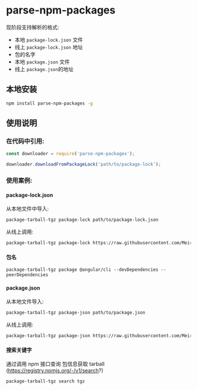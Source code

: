 # parse-npm-packages

现阶段支持解析的格式:

- 本地 `package-lock.json` 文件
- 线上 `package-lock.json` 地址
- 包的名字
- 本地 `package.json` 文件
- 线上 `package.json`的地址

## 本地安装

```bash
npm install parse-npm-packages -g
```

## 使用说明

### 在代码中引用:

```js
const downloader = require('parse-npm-packages');

downloader.downloadFromPackageLock('path/to/package-lock');
```

### 使用案例:

#### package-lock.json

从本地文件中导入:

```bash
package-tarball-tgz package-lock path/to/package-lock.json
```

从线上调用:

```bash
package-tarball-tgz package-lock https://raw.githubusercontent.com/Meir017/node-tgz-downloader/master/package-lock.json
```

#### 包名

```base
package-tarball-tgz package @angular/cli --devDependencies --peerDependencies
```

#### package.json

从本地文件导入:

```bash
package-tarball-tgz package-json path/to/package.json
```

从线上调用:

```bash
package-tarball-tgz package-json https://raw.githubusercontent.com/Meir017/node-tgz-downloader/master/package.json
```

#### 搜索关键字

通过调用 npm 接口查询 包信息获取 tarball (https://registry.npmjs.org/-/v1/search?)

```base
package-tarball-tgz search tgz
```

[npm-image]: https://img.shields.io/npm/v/node-tgz-downloader.svg
[npm-url]: https://npmjs.org/package/node-tgz-downloader
[downloads-image]: https://img.shields.io/npm/dm/node-tgz-downloader.svg
[downloads-url]: https://npmjs.org/package/node-tgz-downloader